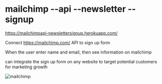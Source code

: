 # mailchimp --api --newsletter --signup

https://mailchimpapi-newslettersignup.herokuapp.com/

Connect https://mailchimp.com/ API to sign up form

When the user enter name and email, then see information on mailchimp

can integrate the sign up form on any website to target potential customers for marketing growth

![mailchimp](https://user-images.githubusercontent.com/56530966/85910736-ea03e280-b7dd-11ea-9060-3a99d2ef46dd.jpg)

